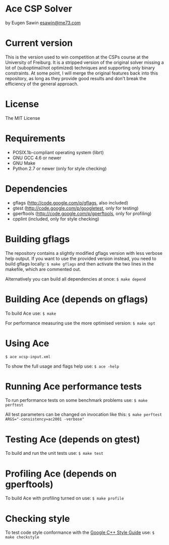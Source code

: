 # Ace CSP Solver
by Eugen Sawin <esawin@me73.com>

# Current version
This is the version used to win competition at the CSPs course at the University
of Freiburg. 
It is a stripped version of the original solver missing a lot of
(suboptimal/not optimized) techniques and supporting only binary constraints. 
At some point, I will merge the original features back into this repository, as
long as they provide good results and don't break the efficiency of the general
approach.

# License
The MIT License

# Requirements
  * POSIX.1b-compliant operating system (librt)
  * GNU GCC 4.6 or newer
  * GNU Make
  * Python 2.7 or newer (only for style checking)

# Dependencies
  * gflags (http://code.google.com/p/gflags, also included)
  * gtest (http://code.google.com/p/googletest, only for testing)
  * gperftools (http://code.google.com/p/gperftools, only for profiling)
  * cpplint (included, only for style checking)

# Building gflags
  The repository contains a slightly modified gflags version with less verbose
  help output.
  If you want to use the provided version instead, you need to build gflags
  locally:
  `$ make gflags`
  and then activate the two lines in the makefile, which are commented out.

  Alternatively you can build all dependencies at once:
  `$ make depend`

# Building Ace (depends on gflags)
  To build Ace use:
  `$ make`

  For performance measuring use the more optimised version:
  `$ make opt`

# Using Ace
  `$ ace xcsp-input.xml`

  To show the full usage and flags help use:
  `$ ace -help`

# Running Ace performance tests
  To run performance tests on some benchmark problems use:
  `$ make perftest`

  All test parameters can be changed on invocation like this:
  `$ make perftest ARGS="-consistency=ac2001 -verbose"`

# Testing Ace (depends on gtest)
  To build and run the unit tests use:
  `$ make test`

# Profiling Ace (depends on gperftools)
  To build Ace with profiling turned on use:
  `$ make profile`

# Checking style
  To test code style conformance with the [Google C++ Style Guide](http://google-styleguide.googlecode.com/svn/trunk/cppguide.xml) use:
  `$ make checkstyle`
